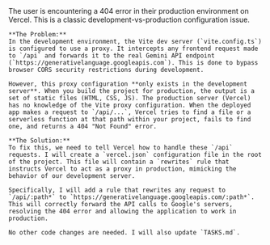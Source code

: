 </response>
  <reasoning>
    The user is encountering a 404 error in their production environment on Vercel. This is a classic development-vs-production configuration issue.

    **The Problem:**
    In the development environment, the Vite dev server (`vite.config.ts`) is configured to use a proxy. It intercepts any frontend request made to `/api` and forwards it to the real Gemini API endpoint (`https://generativelanguage.googleapis.com`). This is done to bypass browser CORS security restrictions during development.

    However, this proxy configuration **only exists in the development server**. When you build the project for production, the output is a set of static files (HTML, CSS, JS). The production server (Vercel) has no knowledge of the Vite proxy configuration. When the deployed app makes a request to `/api/...`, Vercel tries to find a file or a serverless function at that path within your project, fails to find one, and returns a 404 "Not Found" error.

    **The Solution:**
    To fix this, we need to tell Vercel how to handle these `/api` requests. I will create a `vercel.json` configuration file in the root of the project. This file will contain a `rewrites` rule that instructs Vercel to act as a proxy in production, mimicking the behavior of our development server.

    Specifically, I will add a rule that rewrites any request to `/api/:path*` to `https://generativelanguage.googleapis.com/:path*`. This will correctly forward the API calls to Google's servers, resolving the 404 error and allowing the application to work in production.

    No other code changes are needed. I will also update `TASKS.md`.
  </reasoning>
  <modifications>
    <file path="TASKS.md">
      <![CDATA[
- [x] Fix CORS error when calling Gemini API
- [x] Add a button to combine the CV and cover letter in the same PDF on different pages.
- [x] Refactor CV data retrieval to use JSON data directly instead of scraping the DOM.
- [x] Answer user question about sending JSON vs. formatted text to the AI.
- [x] Fix AI prompt to prevent generating the date and any Markdown formatting.
- [x] Fix 404 error for API calls in production by adding Vercel rewrite configuration.
]]>
    </file>
    <file path="vercel.json">
      <![CDATA[
{
  "rewrites": [
    {
      "source": "/api/:path*",
      "destination": "https://generativelanguage.googleapis.com/:path*"
    }
  ]
}
]]>
    </file>
  </modifications>
</response>